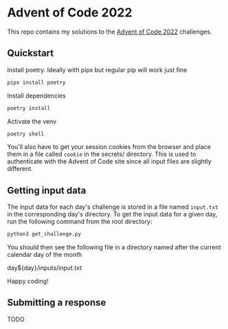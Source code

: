 # Advent of Code 2022

This repo contains my solutions to the [Advent of Code 2022](https://adventofcode.com/2022) challenges.

## Quickstart

Install poetry. Ideally with pipx but regular pip will work just fine

```bash
pipx install poetry
```

Install dependencies

```bash
poetry install
```

Activate the venv

```bash
poetry shell
```

You'll also have to get your session cookies from the browser and place them in a file called `cookie` in the
secrets/ directory. This is used to authenticate with the Advent of Code site since all input files are slightly different.

## Getting input data

The input data for each day's challenge is stored in a file named `input.txt` in the corresponding day's directory.
To get the input data for a given day, run the following command from the root directory:

```bash
python3 get_challenge.py
```

You should then see the following file in a directory named after the current calendar day of the month

day${day}/inputs/input.txt

Happy coding!

## Submitting a response

TODO